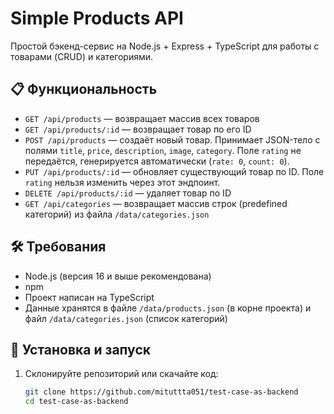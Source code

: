 # Simple Products API

Простой бэкенд-сервис на Node.js + Express + TypeScript для работы с товарами (CRUD) и категориями.

## 📋 Функциональность

- `GET /api/products` — возвращает массив всех товаров  
- `GET /api/products/:id` — возвращает товар по его ID  
- `POST /api/products` — создаёт новый товар. Принимает JSON-тело с полями `title`, `price`, `description`, `image`, `category`. Поле `rating` не передаётся, генерируется автоматически (`rate: 0`, `count: 0`).  
- `PUT /api/products/:id` — обновляет существующий товар по ID. Поле `rating` нельзя изменить через этот эндпоинт.  
- `DELETE /api/products/:id` — удаляет товар по ID  
- `GET /api/categories` — возвращает массив строк (predefined категорий) из файла `/data/categories.json`

## 🛠 Требования

- Node.js (версия 16 и выше рекомендована)  
- npm  
- Проект написан на TypeScript  
- Данные хранятся в файле `/data/products.json` (в корне проекта) и файл `/data/categories.json` (список категорий)

## 🚀 Установка и запуск

1. Склонируйте репозиторий или скачайте код:  
   ```bash
   git clone https://github.com/mituttta051/test-case-as-backend
   cd test-case-as-backend

